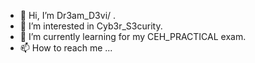 - 👋 Hi, I’m Dr3am_D3vi/ .
- 👀 I’m interested in Cyb3r_S3curity.
- 🌱 I’m currently learning for my CEH_PRACTICAL exam.
- 📫 How to reach me ...

<!---
manish25vk/manish25vk is a ✨ special ✨ repository because its `README.md` (this file) appears on your GitHub profile.
You can click the Preview link to take a look at your changes.
--->
